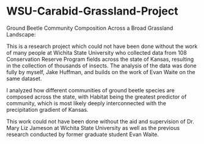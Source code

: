# WSU-Carabid-Grassland-Project
Ground Beetle Community Composition Across a Broad Grassland Landscape:

This is a research project which could not have been done without the work of many people at Wichita State University who collected data from 108 Conservation Reserve Program fields across the state of Kansas, resulting in the collection of thousands of insects. The analysis of the data was done fully by myself, Jake Huffman, and builds on the work of Evan Waite on the same dataset.

I analyzed how different communities of ground beetle species are composed across the state, with Habitat being the greatest predictor of community, which is most likely deeply interconnected with the precipitation gradient of Kansas.

This work could not have been done without the aid and supervision of Dr. Mary Liz Jameson at Wichita State University as well as the previous research conducted by former graduate student Evan Waite.
